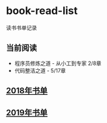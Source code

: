 # book-read-list
读书书单记录

## 当前阅读 

- 程序员修炼之道 - 从小工到专家 2/8章
- 代码整洁之道  - 5/17章


## [2018年书单](/2018/README.md)

## [2019年书单](/2019/README.md)
